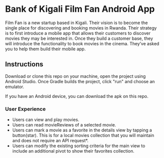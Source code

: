 # Bank of Kigali Film Fan Android App

Film Fan is a new startup based in Kigali. Their vision is to become the single place for discovering and booking movies in Rwanda. Their
strategy is to first introduce a mobile app that allows their customers to discover movies they may be interested in. Once they build a
customer base, they will introduce the functionality to book movies in the cinema. They’ve asked you to help them build their mobile app.

## Instructions

Download or clone this repo on your machine, open the project using Android Studio. Once Gradle builds
the project, click "run" and choose an emulator.

If you have an Android device, you can download the apk on this repo.
### User Experience

* Users can view and play movies.
* Users can read movieReviews of a selected movie.
* Users can mark a movie as a favorite in the details view by tapping a button(star). This is for a local movies collection that you will maintain and does not require an API request*.
* Users can modify the existing sorting criteria for the main view to include an additional pivot to show their favorites collection.
